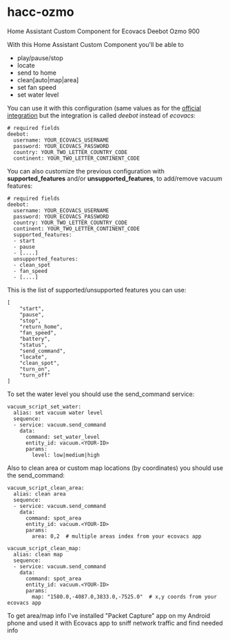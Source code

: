 # hacc-ozmo
Home Assistant Custom Component for Ecovacs Deebot Ozmo 900

With this Home Assistant Custom Component you'll be able to 
* play/pause/stop
* locate
* send to home
* clean[auto|map|area]
* set fan speed
* set water level

You can use it with this configuration (same values as for the [official integration](https://www.home-assistant.io/integrations/ecovacs/) but the integration is called *deebot* instead of *ecovacs*:

```
# required fields
deebot:
  username: YOUR_ECOVACS_USERNAME
  password: YOUR_ECOVACS_PASSWORD
  country: YOUR_TWO_LETTER_COUNTRY_CODE
  continent: YOUR_TWO_LETTER_CONTINENT_CODE
``` 

You can also customize the previous configuration with **supported_features** and/or **unsupported_features**, to add/remove vacuum features:

```
# required fields
deebot:
  username: YOUR_ECOVACS_USERNAME
  password: YOUR_ECOVACS_PASSWORD
  country: YOUR_TWO_LETTER_COUNTRY_CODE
  continent: YOUR_TWO_LETTER_CONTINENT_CODE
  supported_features:
  - start
  - pause
  - [....]
  unsupported_features:
  - clean_spot
  - fan_speed
  - [....]
``` 

This is the list of supported/unsupported features you can use:

```
[
    "start",
    "pause",
    "stop",
    "return_home",
    "fan_speed",
    "battery",
    "status",
    "send_command",
    "locate",
    "clean_spot",
    "turn_on",
    "turn_off"
]

```

To set the water level you should use the send_command service:

```
vacuum_script_set_water:
  alias: set vacuum water level
  sequence:
  - service: vacuum.send_command
    data:
      command: set_water_level
      entity_id: vacuum.<YOUR-ID>
      params:
        level: low|medium|high
```

Also to clean area or custom map locations (by coordinates) you should use the send_command:

```
vacuum_script_clean_area:
  alias: clean area
  sequence:
  - service: vacuum.send_command
    data:
      command: spot_area
      entity_id: vacuum.<YOUR-ID>
      params:
        area: 0,2  # multiple areas index from your ecovacs app

vacuum_script_clean_map:
  alias: clean map
  sequence:
  - service: vacuum.send_command
    data:
      command: spot_area
      entity_id: vacuum.<YOUR-ID>
      params:
        map: "1580.0,-4087.0,3833.0,-7525.0"  # x,y coords from your ecovacs app
```

To get area/map info I've installed "Packet Capture" app on my Android phone and used it with Ecovacs app to sniff network traffic and find needed info